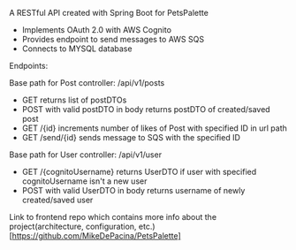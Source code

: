 A RESTful API created with Spring Boot for PetsPalette 
- Implements OAuth 2.0 with AWS Cognito
- Provides endpoint to send messages to AWS SQS
- Connects to MYSQL database

Endpoints:

Base path for Post controller: /api/v1/posts
- GET returns list of postDTOs
- POST with valid postDTO in body returns postDTO of created/saved post
- GET /{id} increments number of likes of Post with specified ID in url path
- GET /send/{id} sends message to SQS with the specified ID

Base path for User controller: /api/v1/user
- GET /{cognitoUsername} returns UserDTO if user with specified cognitoUsername isn't a new user
- POST with valid UserDTO in body returns username of newly created/saved user


Link to frontend repo which contains more info about the project(architecture, configuration, etc.)[https://github.com/MikeDePacina/PetsPalette]
